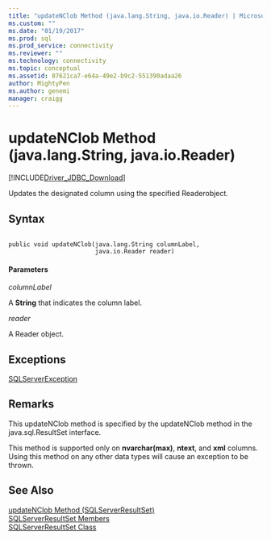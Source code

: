 ```yaml
---
title: "updateNClob Method (java.lang.String, java.io.Reader) | Microsoft Docs"
ms.custom: ""
ms.date: "01/19/2017"
ms.prod: sql
ms.prod_service: connectivity
ms.reviewer: ""
ms.technology: connectivity
ms.topic: conceptual
ms.assetid: 87621ca7-e64a-49e2-b9c2-551390adaa26
author: MightyPen
ms.author: genemi
manager: craigg
---
```

# updateNClob Method (java.lang.String, java.io.Reader)
[!INCLUDE[Driver_JDBC_Download](../../../includes/driver_jdbc_download.md)]

  Updates the designated column using the specified Readerobject.  
  
## Syntax  
  
```  
  
public void updateNClob(java.lang.String columnLabel,  
                        java.io.Reader reader)  
```  
  
#### Parameters  
 *columnLabel*  
  
 A **String** that indicates the column label.  
  
 *reader*  
  
 A Reader object.  
  
## Exceptions  
 [SQLServerException](../../../connect/jdbc/reference/sqlserverexception-class.md)  
  
## Remarks  
 This updateNClob method is specified by the updateNClob method in the java.sql.ResultSet interface.  
  
 This method is supported only on **nvarchar(max)**, **ntext**, and **xml** columns. Using this method on any other data types will cause an exception to be thrown.  
  
## See Also  
 [updateNClob Method &#40;SQLServerResultSet&#41;](../../../connect/jdbc/reference/updatenclob-method-sqlserverresultset.md)   
 [SQLServerResultSet Members](../../../connect/jdbc/reference/sqlserverresultset-members.md)   
 [SQLServerResultSet Class](../../../connect/jdbc/reference/sqlserverresultset-class.md)  
  
  
